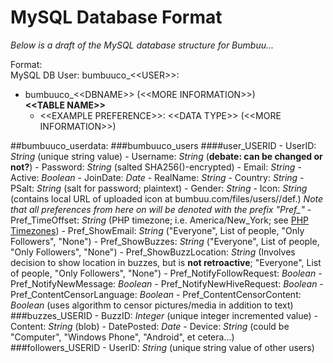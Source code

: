 MySQL Database Format
=====================

_Below is a draft of the MySQL database structure for Bumbuu..._

Format: <br>
MySQL DB User: bumbuuco_&lt;&lt;USER&gt;&gt;:
-	bumbuuco_&lt;&lt;DBNAME&gt;&gt; (&lt;&lt;MORE INFORMATION&gt;&gt;) <br>
	**&lt;&lt;TABLE NAME&gt;&gt;**
	-	&lt;&lt;EXAMPLE PREFERENCE&gt;&gt;: &lt;&lt;DATA TYPE&gt;&gt; (&lt;&lt;MORE INFORMATION&gt;&gt;)


##bumbuuco_userdata:
###bumbuuco_users
####user_USERID
	-	UserID: _String_ (unique string value)
	-	Username: _String_ (**debate: can be changed or not?**)
	-	Password: _String_ (salted SHA256()-encrypted)
	-	Email: _String_
	-	Active: _Boolean_
	-	JoinDate: _Date_
	-	RealName: _String_
	-	Country: _String_
	-	PSalt: _String_ (salt for password; plaintext)
	-	Gender: _String_ 
	-	Icon: _String_ (contains local URL of uploaded icon at bumbuu.com/files/users/<USERNAME>/def.<EXT>)
	_Note that all preferences from here on will be denoted with the prefix "Pref\_"_
	-	Pref\_TimeOffset: _String_ (PHP timezone; i.e. America/New_York; see [PHP Timezones](http://php.net/manual/en/timezones.php))
	-	Pref\_ShowEmail: _String_ ("Everyone", List of people, "Only Followers", "None")
	-	Pref\_ShowBuzzes: _String_ ("Everyone", List of people, "Only Followers", "None")
	-	Pref\_ShowBuzzLocation: _String_ (Involves decision to show location in buzzes, but is **not retroactive**; "Everyone", List of people, "Only Followers", "None")
	-	Pref\_NotifyFollowRequest: _Boolean_
	-	Pref\_NotifyNewMessage: _Boolean_
	-	Pref\_NotifyNewHiveRequest: _Boolean_
	-	Pref\_ContentCensorLanguage: _Boolean_
	-	Pref\_ContentCensorContent: _Boolean_ (uses algorithm to censor pictures/media in addition to text)
###buzzes_USERID
	-	BuzzID: _Integer_ (unique integer incremented value)
	-	Content: _String_ (blob)
	-	DatePosted: _Date_
	-	Device: _String_ (could be "Computer", "Windows Phone", "Android", et cetera...)
###followers_USERID
	-	UserID: _String_ (unique string value of other users)
